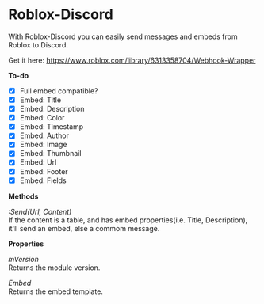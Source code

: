 # Roblox-Discord

With Roblox-Discord you can easily send messages and embeds from Roblox to Discord.

Get it here: https://www.roblox.com/library/6313358704/Webhook-Wrapper

**To-do**

- [x] Full embed compatible? 
- [x] Embed: Title
- [x] Embed: Description
- [x] Embed: Color
- [x] Embed: Timestamp
- [x] Embed: Author
- [x] Embed: Image
- [x] Embed: Thumbnail
- [x] Embed: Url
- [x] Embed: Footer
- [x] Embed: Fields

**Methods**

*:Send(Url, Content)* <br>
If the content is a table, and has embed properties(i.e. Title, Description), it'll send an embed, else a commom message.

**Properties**

 *mVersion* <br>
Returns the module version.

 *Embed* <br>
Returns the embed template.
